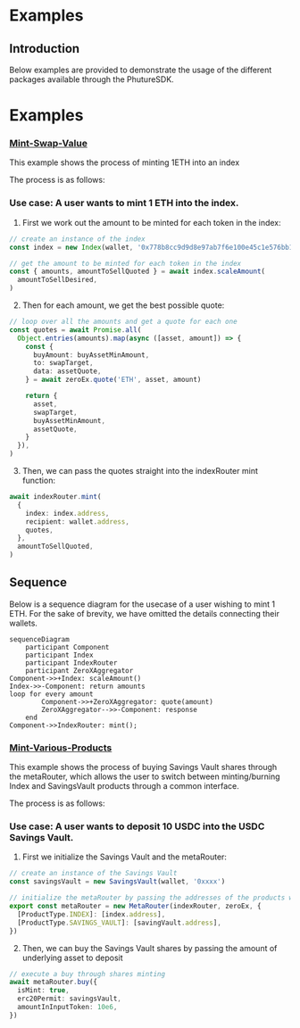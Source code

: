 # Examples

## Introduction

Below examples are provided to demonstrate the usage of the different packages available through the PhutureSDK.

# Examples

### [Mint-Swap-Value](./src/mint-swap-value.ts)

This example shows the process of minting 1ETH into an index

The process is as follows:

### Use case: A user wants to mint 1 ETH into the index.

1. First we work out the amount to be minted for each token in the index:

```typescript
// create an instance of the index
const index = new Index(wallet, '0x778b8cc9d9d8e97ab7f6e100e45c1e576bb1d6d4')

// get the amount to be minted for each token in the index
const { amounts, amountToSellQuoted } = await index.scaleAmount(
  amountToSellDesired,
)
```

2. Then for each amount, we get the best possible quote:

```typescript
// loop over all the amounts and get a quote for each one
const quotes = await Promise.all(
  Object.entries(amounts).map(async ([asset, amount]) => {
    const {
      buyAmount: buyAssetMinAmount,
      to: swapTarget,
      data: assetQuote,
    } = await zeroEx.quote('ETH', asset, amount)

    return {
      asset,
      swapTarget,
      buyAssetMinAmount,
      assetQuote,
    }
  }),
)
```

3. Then, we can pass the quotes straight into the indexRouter mint function:

```typescript
await indexRouter.mint(
  {
    index: index.address,
    recipient: wallet.address,
    quotes,
  },
  amountToSellQuoted,
)
```

## Sequence

Below is a sequence diagram for the usecase of a user wishing to mint 1 ETH.
For the sake of brevity, we have omitted the details connecting their wallets.

```mermaid
sequenceDiagram
    participant Component
    participant Index
    participant IndexRouter
    participant ZeroXAggregator
Component->>+Index: scaleAmount()
Index->>-Component: return amounts
loop for every amount
        Component->>+ZeroXAggregator: quote(amount)
        ZeroXAggregator-->>-Component: response
    end
Component->>IndexRouter: mint();
```

### [Mint-Various-Products](src/meta-router.ts)

This example shows the process of buying Savings Vault shares through the metaRouter, which allows the user to switch between minting/burning Index and SavingsVault products through a common interface.

The process is as follows:

### Use case: A user wants to deposit 10 USDC into the USDC Savings Vault.

1. First we initialize the Savings Vault and the metaRouter:

```typescript
// create an instance of the Savings Vault
const savingsVault = new SavingsVault(wallet, '0xxxx')

// initialize the metaRouter by passing the addresses of the products we want to use
export const metaRouter = new MetaRouter(indexRouter, zeroEx, {
  [ProductType.INDEX]: [index.address],
  [ProductType.SAVINGS_VAULT]: [savingVault.address],
})
```

2. Then, we can buy the Savings Vault shares by passing the amount of underlying asset to deposit

```typescript
// execute a buy through shares minting
await metaRouter.buy({
  isMint: true,
  erc20Permit: savingsVault,
  amountInInputToken: 10e6,
})
```
